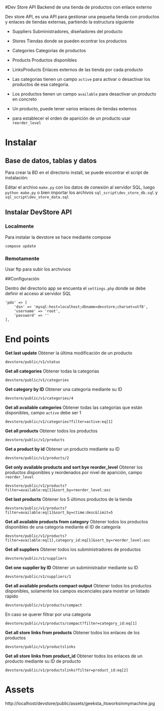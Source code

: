 #Dev Store API
Backend de una tienda de productos con enlace externo


Dev store API, es una API para gestionar una pequeña tienda con productos y enlaces de tiendas externas, partiendo la estructura siguiente

 - Suppliers
Subministradores, diseñadores del producto

 - Stores
Tiendas donde se pueden econtrar los productos

 - Categories
Categorias de productos

 - Products
Productos disponibles

 - LinksProducts
Enlaces externos de las tienda por cada producto

 - Las categorias tienen un campo `active` para activar o desactivar los productos de esa categoria.
 - Los productos tienen un campo `available` para desactivar un producto en concreto
 - Un producto, puede tener varios enlaces de tiendas externos
 - para establecer el orden de aparición de un producto usar `reorder_level`

# Instalar

## Base de datos, tablas y datos

Para crear la BD en el directorio install, se puede encontrar el script de instalación:

Editar el archivo `make.py` con los datos de conexión al servidor SQL, luego
```python make.py``` o bien importar los archivos `sql_script\dev_store_db.sql` y `sql_script\dev_store_data.sql`

## Instalar DevStore API

### Localmente
Para instalar la devstore se hace mediante compose

```compose update```

### Remotamente
Usar ftp para subir los archvivos


##Configuración

Dentro del directorio app se encuenta el `settings.php` donde se debe definir el acceso al servidor SQL

```
'pdo' => [
    'dsn' => 'mysql:host=localhost;dbname=devstore;charset=utf8',
    'username' => 'root',
    'password' => ''
],
```

# End points

**Get last update**
Obtener la última modificación de un producto

`devstore/public/v1/status`


**Get all categories**
Obtener todas la categorias

`devstore/public/v1/categories`

**Get category by ID**
Obtener una categoria mediante su ID

`devstore/public/v1/categories/4`

**Get all available categories**
Obtener todas las categorias que están disponibles, campo `active` debe ser 1

`devstore/public/v1/categories?filter=active:eq[1]`

**Get all products**
Obtener todos los productos

`devstore/public/v1/products`

**Get a product by id**
Obtener un producto mediante su ID

`devstore/public/v1/products/2`

**Get only available products and sort bye reorder_level**
Obtener los productos disponibles y reordenados por nivel de aparición, campo `reorder_level`

`devstore/public/v1/products?filter=available:eq[1]&sort_by=reorder_level:asc`

**Get last products**
Obtener los 5 últimos productos de la tienda

`devstore/public/v1/products?filter=available:eq[1]&sort_by=ctime:desc&limit=5`

**Get all available products from category**
Obtener todos los productos disponibles de una categoria mediante el ID de categoria

`devstore/public/v1/products?filter=available:eq[1],category_id:eq[1]&sort_by=reorder_level:asc`

**Get all suppliers**
Obtener todos los subministradores de productos

`devstore/public/v1/suppliers`

**Get one supplier by ID**
Obtener un subministrador mediante su ID

`devstore/public/v1/suppliers/1`

**Get all available products compact output**
Obtener todos los productos disponibles, solamente los campos escenciales para mostrar un listado rápido

`devstore/public/v1/products/compact`

En caso se querer filtrar por una categoria

`devstore/public/v1/products/compact?filter=category_id:eq[1]`


**Get all store links from products**
Obtener todos los enlaces de los productos

`devstore/public/v1/productslinks`

**Get all store links from product_id**
Obtener todos los enlaces de un producto mediante su ID de producto

`devstore/public/v1/productslinks?filter=product_id:eq[2]`

# Assets
http://localhost/devstore/public/assets/geeksta_itsworksinmymachine.jpg
